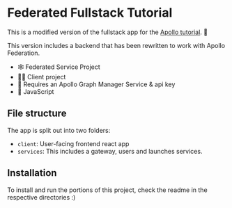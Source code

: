 # Federated Fullstack Tutorial

This is a modified version of the fullstack app for the
[Apollo tutorial](http://apollographql.com/docs/tutorial/introduction.html). 🚀

This version includes a backend that has been rewritten to work with Apollo Federation.

- 🕸 Federated Service Project
- 🏃‍♀ Client project
- 🚀 Requires an Apollo Graph Manager Service & api key
- 💪 JavaScript

## File structure

The app is split out into two folders:

- `client`: User-facing frontend react app
- `services`: This includes a gateway, users and launches services.

## Installation

To install and run the portions of this project, check the readme in the respective
directories :)
